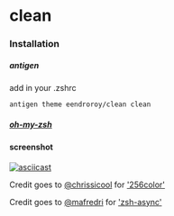 # clean

### Installation

##### antigen

add in your .zshrc

    antigen theme eendroroy/clean clean

##### [oh-my-zsh](https://github.com/robbyrussell/oh-my-zsh/wiki/Customization#overriding-and-adding-themes)

#### screenshot

[![asciicast](https://asciinema.org/a/121488.png)](https://asciinema.org/a/121488)

Credit goes to [@chrissicool](https://github.com/chrissicool) for ['256color'](https://github.com/chrissicool/zsh-256color)

Credit goes to [@mafredri](https://github.com/mafredri) for ['zsh-async'](https://github.com/mafredri/zsh-async)
